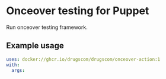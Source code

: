 # Onceover testing for Puppet

Run onceover testing framework.

## Example usage

```yaml
uses: docker://ghcr.io/drugscom/drugscom/onceover-action:1
with:
  args:
```
